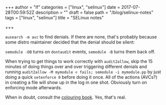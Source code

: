 +++
author = "lf"
categories = ["linux", "selinux"]
date = 2017-07-28T00:59:52Z
description = ""
draft = false
path = "/blog/selinux-notes"
tags = ["linux", "selinux"]
title = "SELinux notes"

+++

`ausearch -m avc` to find denials. If there are none, that's probably because some distro maintainer decided that the denial should be silent:

`semodule -DB` turns on `dontaudit` events, `semodule -B` turns them back off.

When trying to get things to work correctly with `audit2allow`, skip the 15 minutes of doing things over and over triggering different denials and running `audit2allow -M mymodule < fails; semodule -i mymodule.pp` by just doing a quick `setenforce 0` before doing it once. All of the actions (AVCs?) in creating a file will show up in the log in one shot. Obviously turn on enforcing mode afterwards.

When in doubt, consult the [colouring book](https://people.redhat.com/duffy/selinux/selinux-coloring-book_A4-Stapled.pdf). Yes, that's real.

